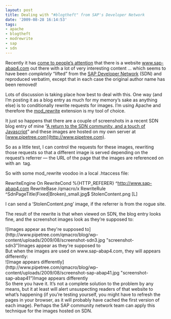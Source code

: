 ```yaml
---
layout: post
title: Dealing with "#blogtheft" from SAP's Developer Network
date: '2009-08-28 16:14:53'
tags:
- apache
- blogtheft
- modrewrite
- sap
- sdn
---
```



Recently it has [come to people’s attention](http://search.twitter.com/search?q=%23blogtheft) that there is a website www.sap-abap4.com out there with a lot of very interesting content … which seems to have been *completely* “lifted” from the [SAP Developer Network](http://www.sdn.sap.com) (SDN) and reproduced verbatim, except that in each case the original author name has been removed!

Lots of discussion is taking place how best to deal with this. One way (and I’m posting it as a blog entry as much for my memory’s sake as anything else) is to conditionally rewrite requests for images. I’m using Apache and therefore the [mod_rewrite](http://httpd.apache.org/docs/2.0/mod/mod_rewrite.html) extension is my tool of choice.

It just so happens that there are a couple of screenshots in a recent SDN blog entry of mine “[A return to the SDN community, and a touch of Javascript](https://www.sdn.sap.com/irj/scn/weblogs?blog=/pub/wlg/14469)” and these images are hosted on my own server at [www.pipetree.com](http://www.pipetree.com).

So as a little test, I can control the requests for these images, rewriting those requests so that a different image is served depending on the request’s referrer — the URL of the page that the images are referenced on with an <img /> tag.

So with some mod_rewrite voodoo in a local .htaccess file:

RewriteEngine On RewriteCond %{HTTP_REFERER} ^http://www.sap-abap4.com RewriteBase /qmacro/x RewriteRule ^SdnPageTitle(Fixed|Broken)_small.jpg$ StolenContent.png [L]

I can send a ‘StolenContent.png’ image, if the referrer is from the rogue site.

The result of the rewrite is that when viewed on SDN, the blog entry looks fine, and the screenshot images look as they’re supposed to:

<div class="wp-caption alignnone" id="attachment_760" style="width: 472px">![Images appear as they're supposed to](http://www.pipetree.com/qmacro/blog/wp-content/uploads/2009/08/screenshot-sdn3.jpg "screenshot-sdn3")Images appear as they're supposed to

</div>But when the images are used on www.sap-abap4.com, they will appears differently:

<div class="wp-caption alignnone" id="attachment_761" style="width: 472px">![Image appears differently](http://www.pipetree.com/qmacro/blog/wp-content/uploads/2009/08/screenshot-sap-abap41.jpg "screenshot-sap-abap41")Image appears differently

</div>So there you have it. It’s not a complete solution to the problem by any means, but it at least will alert unsuspecting readers of that website to what’s happening (if you’re testing yourself, you might have to refresh the pages in your browser, as it will probably have cached the first version of each image). Perhaps the SAP community network team can apply this technique for the images hosted on SDN.


